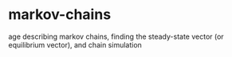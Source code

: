 # markov-chains
age describing markov chains, finding the steady-state vector (or equilibrium vector), and chain simulation
